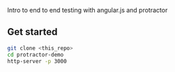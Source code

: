

Intro to end to end testing with angular.js and protractor


## Get started
```sh
git clone <this_repo>
cd protractor-demo
http-server -p 3000
```
